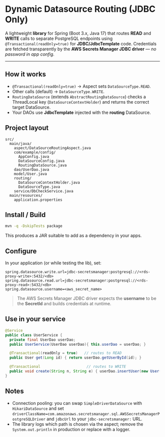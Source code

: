 # Dynamic Datasource Routing (JDBC Only)

A lightweight **library** for Spring (Boot 3.x, Java 17) that routes **READ** and **WRITE** calls to separate PostgreSQL endpoints using `@Transactional(readOnly=true)` for **JDBC/JdbcTemplate** code. Credentials are fetched transparently by the **AWS Secrets Manager JDBC driver** — _no password in app config_.

---

## How it works
- `@Transactional(readOnly=true)` → Aspect sets `DataSourceType.READ`.
- Other calls (default) → `DataSourceType.WRITE`.
- `RoutingDataSource` (extends `AbstractRoutingDataSource`) checks a ThreadLocal key (`DataSourceContextHolder`) and returns the correct target DataSource.
- Your DAOs use **JdbcTemplate** injected with the **routing** DataSource.

## Project layout
```
src/
  main/java/
    aspect/DataSourceRoutingAspect.java
    com/example/config/
      AppConfig.java
      DataSourceConfig.java
      RoutingDataSource.java
    dao/UserDao.java
    model/User.java
    routing/
      DataSourceContextHolder.java
      DataSourceType.java
    service/DbCheckService.java
  main/resources/
    application.properties
```

## Install / Build
```bash
mvn -q -DskipTests package
```
This produces a JAR suitable to add as a dependency in your apps.

## Configure
In your application (or while testing the lib), set:
```properties
spring.datasource.write.url=jdbc-secretsmanager:postgresql://<rds-proxy-write>:5432/<db>
spring.datasource.read.url=jdbc-secretsmanager:postgresql://<rds-proxy-read>:5432/<db>
spring.datasource.username=<aws_secret_name>
```

> The AWS Secrets Manager JDBC driver expects the **username** to be the **SecretId** and builds credentials at runtime.

## Use in your service
```java
@Service
public class UserService {
  private final UserDao userDao;
  public UserService(UserDao userDao){ this.userDao = userDao; }

  @Transactional(readOnly = true)   // routes to READ
  public User get(Long id) { return userDao.getUserById(id); }

  @Transactional                     // routes to WRITE
  public void create(String n, String e) { userDao.insertUser(new User(null, n, e)); }
}
```

## Notes
- Connection pooling: you can swap `SimpleDriverDataSource` with `HikariDataSource` and set `driverClassName=com.amazonaws.secretsmanager.sql.AWSSecretsManagerPostgreSQLDriver` and `jdbcUrl` to your `jdbc-secretsmanager:` URL.
- The library logs which path is chosen via the aspect; remove the `System.out.println` in production or replace with a logger.
